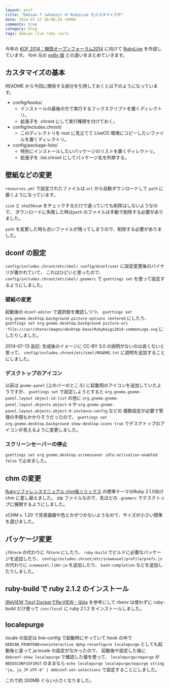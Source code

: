 ```yaml
---
layout: post
title: "Debian 7 (wheezy) の RubyLive をカスタマイズ中"
date: 2014-07-12 10:08:26 +0900
comments: true
category: blog
tags: debian live ruby rails
---
```

今年の
[KOF 2014：関西オープンフォーラム2014](https://k-of.jp/2014/ "KOF 2014：関西オープンフォーラム2014")
に向けて
[RubyLive](https://github.com/znz/rubylive "RubyLive")
を作成しています。
fork 元の [no6v 版](https://github.com/no6v/rubylive) との違いをまとめていきます。

<!--more-->

## カスタマイズの基本

README から今回に関係する部分を引用しておくと以下のようになっています。

- config/hooks/
  - インストールの最後の方で実行するフックスクリプトを置くディレクトリ。
  - 拡張子を .chroot にして実行権限を付けておく。
- config/includes.chroot/
  - このディレクトリを root に見立てて LiveCD 環境にコピーしたいファイルを置くディレクトリ。
- config/package-lists/
  - 特別にインストールしたいパッケージのリストを置くディレクトリ。
  - 拡張子を .list.chroot にしてパッケージ名を列挙する。

## 壁紙などの変更

`resources.yml` で設定されたファイルは `url` から自動ダウンロードして `path` に置くようになっています。

`size` と `sha256sum` をチェックするだけで違っていても削除はしないようなので、
ダウンロードに失敗した時は`path` のファイルは手動で削除する必要がありました。

`path` を変更した時も古いファイルが残ってしまうので、削除する必要がありました。

## dconf の設定

`config/includes.chroot/etc/skel/.config/dconf/user`
に設定変更後のバイナリが置かれていて、
これはひどいと思ったので、
`config/includes.chroot/etc/skel/.gnomerc`
で `gsettings set` を使って設定するようにしました。

### 壁紙の変更

起動後の `dconf-editor` で選択肢を確認しつつ、
`gsettings set org.gnome.desktop.background picture-options centered`
にしたり、
`gsettings set org.gnome.desktop.background picture-uri 'file:///usr/share/images/desktop-base/RubyKaigi2014-commonLogo.svg`
にしたりしました。

2014-07-13 追記:
生成後のイメージに CC-BY 3.0 の説明がないのは良くないと思って、
`config/includes.chroot/etc/skel/README.txt`
に説明を追加することにしました。

### デスクトップのアイコン

以前は `gnome-panel` (上のバーのところ) に起動用のアイコンを追加していたようですが、
`gsettings set` で設定しようとすると
`org.gnome.gnome-panel.layout object-id-list` の他に
`org.gnome.gnome-panel.layout.objects.object-0` や
`org.gnome.gnome-panel.layout.objects.object-0.instance-config` などの
複数設定が必要で管理の手間もかかりそうだったので、
`gsettings set org.gnome.desktop.background show-desktop-icons true`
でデスクトップのアイコンが見えるように変更しました。

### スクリーンセーバーの停止

`gsettings set org.gnome.desktop.screensaver idle-activation-enabled false`
で止めました。

## chm の変更

[Rubyリファレンスマニュアル chm版リミックス](http://ruby.morphball.net/refm-remix.html "Rubyリファレンスマニュアル chm版リミックス")
の標準テーマのRuby 2.1.0向け chm に差し替えました。
zip ファイルなので、先ほどの `.gnomerc` でデスクトップに展開するようにしました。

xCHM v. 1.20 で背景画像や色とかがつかないようなので、サイズが小さい標準を選びました。

## パッケージ変更

`jfbterm` の代わりに `fbterm` にしたり、
`ruby-build` でビルドに必要なパッケージを追加したり、
`config/includes.chroot/etc/iceweasel/profile/prefs.js` の代わりに `iceweasel-l10n-ja` を追加したり、
`bash-completion` などを追加したりしました。

## ruby-build で ruby 2.1.2 のインストール

[[ReVIEW Tips] DockerでRe:VIEW - Qiita](http://qiita.com/takahashim/items/406421d515ef1d4f1189 "[ReVIEW Tips] DockerでRe:VIEW - Qiita")
を参考にして rbenv は使わずに ruby-build だけ使って `/usr/local` に ruby 2.1.2 をインストールしました。

## localepurge

locale の設定は live-config で起動時にやっていて hook の中で
`DEBIAN_FRONTEND=noninteractive dpkg-reconfigure localepurge`
としても起動後と違って ja locale の設定がなかったので、
起動後や設定した後に `debconf-show localepurge` で確認した値を使って、
`localepurge/nopurge` が `NEEDSCONFIGFIRST` のままなら
`echo localepurge localepurge/nopurge string "ja, ja_JP.UTF-8" | debconf-set-selections`
で設定することにしました。

これで約 200MB ぐらい小さくなりました。
